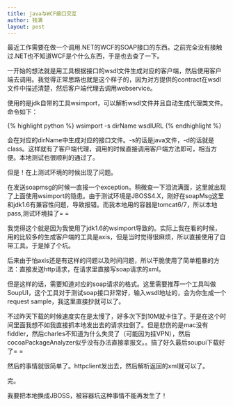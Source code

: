 ```yaml
---
title: java与WCF接口交互
author: 钱满
layout: post
---
```


最近工作需要在做一个调用.NET的WCF的SOAP接口的东西。之前完全没有接触过.NET也不知道WCF是个什么东西，于是也去查了一下。

一开始的想法就是用工具根据接口的wsdl文件生成对应的客户端，然后使用客户端去调用。我觉得正常思路也就是这个样子的，因为对方提供的contract在wsdl文件中描述清楚，然后客户端代理去调用webservice。

使用的是jdk自带的工具wsimport，可以解析wsdl文件并且自动生成代理类文件。命令如下：

{% highlight python %}
wsimport -s dirName wsdlURL
{% endhighlight %}

会在对应的dirName中生成对应的接口文件。-s的话是java文件，-d的话就是class。这样就有了客户端代理，调用的时候直接调用客户端方法即可，相当方便。本地测试也很顺利的通过了。

但是！在上测试环境的时候出现了问题。

在发送soapmsg的时候一直报一个exception。稍微查一下泪流满面，这里就出现了上面使用wsimport的隐患。由于测试环境是JBOSS4.X，刚好在soapMsg这里和jdk1.6有兼容性问题，导致报错。而我本地用的容器是tomcat6/7，所以本地pass,测试环境挂了= =

我觉得这个就是因为我使用了jdk1.6的wsimport导致的。实际上我在看的时候，用的比较多的生成客户端的工具是axis，但是当时觉得很麻烦，所以直接使用了自带工具。于是掉了个坑。

后来由于怕axis还是有这样的问题以及时间问题，所以干脆使用了简单粗暴的方法：直接发送http请求，在请求里直接写soap请求的xml。

但是这样的话，需要知道对应的soap请求的格式。这里需要推荐一个工具叫做 SoupUI，这个工具对于测试soap接口非常好，输入wsdl地址的，会为你生成一个request sample，我这里直接抄就可以了。

不过昨天下载的时候速度实在是太慢了，好多次下到10M就卡住了。于是在这个时间里面我想不如我直接抓本地发出去的请求拉倒了。但是悲伤的是mac没有fiddler，然后charles不知道为什么失灵了（可能因为挂VPN），然后cocoaPackageAnalyzer似乎没有办法直接拿报文。。搞了好久最后soupui下载好了= =

然后的事情就很简单了。httpclient发出去，然后解析返回的xml就可以了。

完。

我要把本地换成JBOSS，被容器坑这种事情不能再发生了！